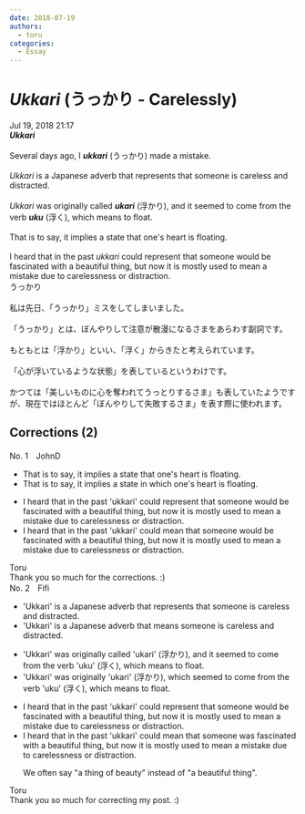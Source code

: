 ```yaml
---
date: 2018-07-19
authors:
  - toru
categories:
  - Essay
---
```


<h1 id="subject_show"><strong><em>Ukkari</strong></em> (うっかり - Carelessly)</h1>
<div class="date">Jul 19, 2018 21:17</div>
<div id="post"><div id="body_show_ori">
<strong><em>Ukkari</strong></em><br/><br/>Several days ago, I <strong><em>ukkari</em></strong> (うっかり) made a mistake.<br/><br/><em>Ukkari</em> is a Japanese adverb that represents that someone is careless and distracted. <br/><br/><em>Ukkari</em> was originally called <strong><em>ukari</em></strong> (浮かり), and it seemed to come from the verb <strong><em>uku</em></strong> (浮く), which means to float.<br/><br/>That is to say, it implies a state that one's heart is floating.<br/><br/>I heard that in the past <em>ukkari</em> could represent that someone would be fascinated with a beautiful thing, but now it is mostly used to mean a mistake due to carelessness or distraction.
</div></div>

<!-- more -->

<div id="post_ja"><div id="body_show_mo">
うっかり<br/><br/>私は先日、「うっかり」ミスをしてしまいました。<br/><br/>「うっかり」とは、ぼんやりして注意が散漫になるさまをあらわす副詞です。<br/><br/>もともとは「浮かり」といい、「浮く」からきたと考えられています。<br/><br/>「心が浮いているような状態」を表しているというわけです。<br/><br/>かつては「美しいものに心を奪われてうっとりするさま」も表していたようですが、現在ではほとんど「ぼんやりして失敗するさま」を表す際に使われます。
</div></div>

## Corrections (2)
<div id="block"><div class="first_name"> No. 1　<span class="just_name">JohnD</span></div><div id="block2">
<ul class="correction_field">
<li class="incorrect">That is to say, it implies a state that one's heart is floating.</li>
<li class="corrected correct">
That is to say, it implies a state <span class="f_blue">in which</span> one's heart is floating.
</li>
</ul>
<ul class="correction_field">
<li class="incorrect">I heard that in the past 'ukkari' could represent that someone would be fascinated with a beautiful thing, but now it is mostly used to mean a mistake due to carelessness or distraction.</li>
<li class="corrected correct">
I heard that in the past 'ukkari' could <span class="f_blue">mean</span> that someone would be fascinated with a beautiful thing, but now it is mostly used to mean a mistake due to carelessness or distraction.
</li>
</ul>
</div><div class="name"><span class="just_name">Toru</span><br>
Thank you so much for the corrections. :)
</div>
</div>
<div id="block"><div class="first_name"> No. 2　<span class="just_name">Fifi</span></div><div id="block2">
<ul class="correction_field">
<li class="incorrect">'Ukkari' is a Japanese adverb that represents that someone is careless and distracted.</li>
<li class="corrected correct">
'Ukkari' is a Japanese adverb that means someone is careless and distracted.
</li>
</ul>
<ul class="correction_field">
<li class="incorrect">'Ukkari' was originally called 'ukari' (浮かり), and it seemed to come from the verb 'uku' (浮く), which means to float.</li>
<li class="corrected correct">
'Ukkari' was originally 'ukari' (浮かり), which seemed to come from the verb 'uku' (浮く), which means to float.
</li>
</ul>
<ul class="correction_field">
<li class="incorrect">I heard that in the past 'ukkari' could represent that someone would be fascinated with a beautiful thing, but now it is mostly used to mean a mistake due to carelessness or distraction.</li>
<li class="corrected correct">
I heard that in the past 'ukkari' could mean that someone was fascinated with a beautiful thing, but now it is mostly used to mean a mistake due to carelessness or distraction.
<p class="correction_comment">We often say "a thing of beauty" instead of "a beautiful thing".</p>
</li>
</ul>
</div><div class="name"><span class="just_name">Toru</span><br>
Thank you so much for correcting my post. :)
</div>
</div>
